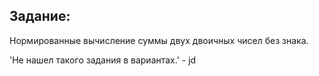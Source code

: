 ## Задание:
Нормированные вычисление суммы двух двоичных чисел без знака.

'Не нашел такого задания в вариантах.' - jd